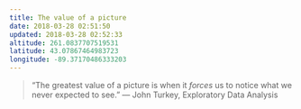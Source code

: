 ```yaml
---
title: The value of a picture
date: 2018-03-28 02:51:50
updated: 2018-03-28 02:52:33
altitude: 261.0837707519531
latitude: 43.07867464983723
longitude: -89.37170486333203
---
```

> “The greatest value of a picture is when it *forces* us to notice what we never expected to see.”
> — John Turkey, Exploratory Data Analysis